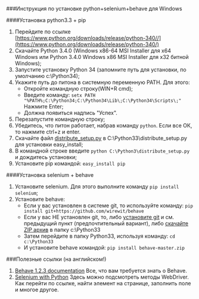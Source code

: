 ###Инструкция по установке python+selenium+behave для Windows

####Установка python3.3 + pip

1. Перейдите по ссылке [https://www.python.org/downloads/release/python-340//](https://www.python.org/downloads/release/python-340/)
2. Скачайте Python 3.4.0 (Windows x86-64 MSI Installer для х64 Windows или Python 3.4.0 Windows x86 MSI Installer для х32 битной Windows);
3. Запустите установку Python 34 (запомните путь для установки, по умолчанию c:\Python34\);
4. Укажите путь до питона в системную переменную PATH. Для этого:
    * Откройте командную строку(WIN+R cmd);
    * Введите команду: ```setx PATH "%PATH%;C:\Python34;C:\Python34\Lib\;C:\Python34\Scripts\;"```
Нажмите Enter;
    * Должна появиться надпись "Успех".
5. Перезапустите командную строку;
6. Убедитесь, что питон работает, набрав команду ```python```. Если все ОК, то нажмите ctrl+z и enter.
7. Скачайте файл [distribute_setup.py](http://python-distribute.org/distribute_setup.py) в C:\Python33\distribute_setup.py для установки easy_install;
8. В командной строке введите `python C:\Python3\distribute_setup.py` и дождитесь установки;
9. Установите pip командой: `easy_install pip`

####Установка selenium + behave

1. Установите selenium. Для этого выполните команду `pip install selenium`;
2. Установите behave:
    * Если у вас установлен в системе git, то используйте команду: `pip install git+https://github.com/wirewit/behave`
    * Если у вас НЕ установлен git, то, либо [установите git](http://git-scm.com/downloads/)  и см. предыдущий пункт (предпочтительный вариант), либо [скачайте ZIP архив](https://github.com/wirewit/behave/archive/master.zip/) в папку c:\Python33
    * Затем перейдите в папку Python33, используя команду: `cd c:\Python33`
    * И установите behave командой: `pip install behave-master.zip`
    
###Полезные ссылки (на английском!)
1. [Behave 1.2.3 documentation](http://pythonhosted.org/behave/) Все, что вам требуется знать о Behave.
2. [Selenium with Python](http://selenium-python.readthedocs.org/) Здесь можно подсмотреть методы WebDriver. Как перейти по ссылке, найти элемент на странице, заполнить поле и многое другое.
